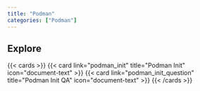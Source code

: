 ```yaml
---
title: "Podman"
categories: ["Podman"]
---
```


## Explore

{{< cards >}}
  {{< card link="podman_init" title="Podman Init" icon="document-text" >}}
  {{< card link="podman_init_question" title="Podman Init QA" icon="document-text" >}}
{{< /cards >}}